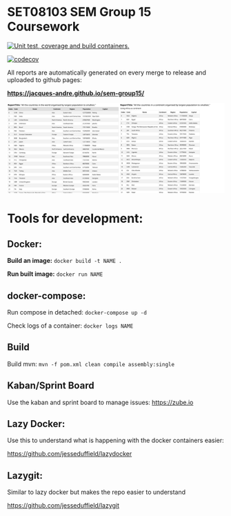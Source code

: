 # SET08103 SEM Group 15 Coursework

[![Unit test, coverage and build containers.](https://github.com/jacques-andre/sem-group15/actions/workflows/test-image.yml/badge.svg)](https://github.com/jacques-andre/sem-group15/actions/workflows/test-image.yml)

[![codecov](https://codecov.io/gh/jacques-andre/sem-group15/branch/master/graph/badge.svg?token=S7XK0I86OQ)](https://codecov.io/gh/jacques-andre/sem-group15)

All reports are automatically generated on every merge to release and uploaded to github pages: 

**https://jacques-andre.github.io/sem-group15/**

<img src=".github/static/github-pages-preview.png">

# Tools for development:

## Docker:

**Build an image:**
``docker build -t NAME .``

**Run built image:**
``docker run NAME``

## docker-compose:

Run compose in detached: `docker-compose up -d`

Check logs of a container: `docker logs NAME`

## Build
Build mvn: `mvn -f pom.xml clean compile assembly:single`

## Kaban/Sprint Board
Use the kaban and sprint board to manage issues: https://zube.io


## Lazy Docker:
Use this to understand what is happening with the docker containers easier:

https://github.com/jesseduffield/lazydocker

## Lazygit:
Similar to lazy docker but makes the repo easier to understand

https://github.com/jesseduffield/lazygit
